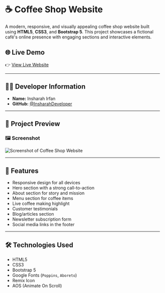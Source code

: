 # ☕ Coffee Shop Website

A modern, responsive, and visually appealing coffee shop website built using **HTML5**, **CSS3**, and **Bootstrap 5**. This project showcases a fictional café's online presence with engaging sections and interactive elements.

## 🌐 Live Demo

👉 [View Live Website](https://insharahdeveloper.github.io/Coffee-Shop-Website/)

---

## 🧑‍💻 Developer Information

- **Name:** Insharah Irfan  
- **GitHub:** [@InsharahDeveloper](https://github.com/InsharahDeveloper)

---

## 📸 Project Preview

### 🖼️ Screenshot

![Screenshot of Coffee Shop Website](![image](https://github.com/user-attachments/assets/eef1679d-c468-4074-9fac-84d65addd771)
)

---

## 🚀 Features

- Responsive design for all devices  
- Hero section with a strong call-to-action  
- About section for story and mission  
- Menu section for coffee items  
- Live coffee making highlight  
- Customer testimonials  
- Blog/articles section  
- Newsletter subscription form  
- Social media links in the footer  

---

## 🛠️ Technologies Used

- HTML5  
- CSS3  
- Bootstrap 5  
- Google Fonts (`Poppins`, `Aboreto`)  
- Remix Icon  
- AOS (Animate On Scroll)

